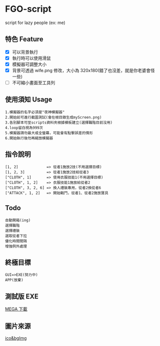 # FGO-script

script for lazy people (ex: me)

## 特色 Feature

-   [x] 可以背景執行
-   [x] 執行時可以使用滑鼠
-   [x] 模擬器可調整大小
-   [x] 背景可透過 wife.png 修改，大小為 320x180(錯了也沒差，就是你老婆會怪一些)
-   [ ] 不可縮小畫面至工具列

## 使用須知 Usage

    1.模擬器的名字必須是"夜神模擬器"
    2.開始前可進行截圖測試(會在根目錄生成myScreen.png)
    3.各別腳本可至scripts資料夾根據模板建立(選擇職階目前沒用)
    4.loop留白視為999次
    5.模擬器請勿最大或全螢幕，可能會有點擊誤差的情形
    6.開始執行後勿再縮放模擬器

## 指令說明

    [1, 2]             => 從者1施放2技(不用選擇目標)
    [1, 2, 3]          => 從者1施放2技給從者3
    ["CLOTH", 1]       => 使用衣服技能1(不用選擇目標)
    ["CLOTH", 1, 2]    => 衣服技能1施放給從者2
    ["CLOTH", 3, 2, 6] => 換人禮裝專用，從者2換從者6
    ["ATTACK", 1, 2]   => 開始戰鬥，從者1、從者2施放寶具

## Todo

    自動開箱(ing)
    選擇職階
    選擇禮裝
    選取從者下拉
    優化時間間隔
    增強例外處理

## 終極目標

```
GUI=>EXE(努力中)
APP(放棄)
```

## 測試版 EXE

[MEGA 下載](https://mega.nz/file/oy5AQZYA#1xfskIrAFqQDQb7cgsNftCSBVTCTdP1c4yy6Pvs2xww)

## 圖片來源

[ico&bgImg](https://twitter.com/erichpcsc/status/1201033067135033344)
